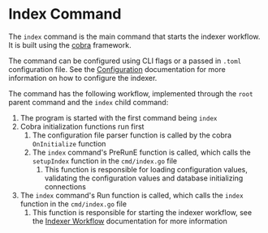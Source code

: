# Index Command

The `index` command is the main command that starts the indexer workflow. It is built using the [cobra](https://cobra.dev/) framework.

The command can be configured using CLI flags or a passed in `.toml` configuration file. See the [Configuration](../usage/configuration.md) documentation for more information on how to configure the indexer.

The command has the following workflow, implemented through the `root` parent command and the `index` child command:

1. The program is started with the first command being `index`
2. Cobra initialization functions run first
   1. The configuration file parser function is called by the cobra `OnInitialize` function
   2. The `index` command's PreRunE function is called, which calls the `setupIndex` function in the `cmd/index.go` file
      1. This function is responsible for loading configuration values, validating the configuration values and database initializing connections
3. The `index` command's Run function is called, which calls the `index` function in the `cmd/index.go` file
   1. This function is responsible for starting the indexer workflow, see the [Indexer Workflow](application_workflow.md) documentation for more information
